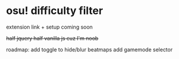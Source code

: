 # osu! difficulty filter
extension link + setup coming soon

~~half jquery half vanilla js cuz I'm noob~~

roadmap:
add toggle to hide/blur beatmaps
add gamemode selector
